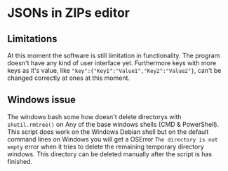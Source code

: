 # JSONs in ZIPs editor

## Limitations
At this moment the software is still limitation in functionality. The program doesn't have any kind of user interface yet. Furthermore keys with more keys as it's value, like `"key":{"Key1":"Value1","Key2":"Value2"}`, can't be changed correctly at ones at this moment.

## Windows issue
The windows bash some how doesn't delete directorys with `shutil.rmtree()` on Any of the base windows shells (CMD & PowerShell). This script does work on the Windows Debian shell but on the default command lines on Windows you will get a OSError `The directory is not empty` error when it tries to delete the remaining temporary directory windows. This directory can be deleted manually after the script is has finished.
